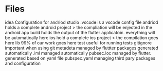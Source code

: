 # Files

idea
    Configuration for andriod studio
.vscode
    is a vscode config file
andriod
    holds a complete android project > the compliation will be enjected in the android app
build
    holds the output of the flutter applicatoin. everything will be automatically here
ios
    hold a complete ios project > the compilation goes here
lib
    99% of our work goes here
test 
    useful for running tests
gitignore
    important when using git
metadeta
    managed by fluttter
packages
    generated automatically
.iml
    managed automatically
pubsec.loc
    managed by flutter. generated based on yaml file
pubspec.yaml
    managing third pary packages and configuration

